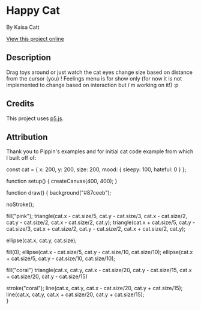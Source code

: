 # Happy Cat

By Kaisa Catt

[View this project online](https://github.com/kaikukuu/art-jam)

## Description

Drag toys around or just watch the cat eyes change size based on distance from the cursor (you) ! Feelings menu is for show only (for now it is not implemented to change based on interaction but i'm working on it!) :p


## Credits

This project uses [p5.js](https://p5js.org).

## Attribution

Thank you to Pippin's examples and for initial cat code example from which I built off of: 

const cat = {
  x: 200,
  y: 200,
  size: 200,
  mood: {
    sleepy: 100,
    hateful: 0
  }
};

function setup() {
  createCanvas(400, 400);
}

function draw() {
  background("#87ceeb");
  
  noStroke();
  
  fill("pink");
    triangle(cat.x - cat.size/5, cat.y - cat.size/3, cat.x - cat.size/2, cat.y - cat.size/2, cat.x - cat.size/2, cat.y);
    triangle(cat.x + cat.size/5, cat.y - cat.size/3, cat.x + cat.size/2, cat.y - cat.size/2, cat.x + cat.size/2, cat.y);

  
  ellipse(cat.x, cat.y, cat.size);
  
  fill(0);
  ellipse(cat.x - cat.size/5, cat.y - cat.size/10, cat.size/10);
  ellipse(cat.x + cat.size/5, cat.y - cat.size/10, cat.size/10);
  
  fill("coral")
  triangle(cat.x, cat.y, cat.x - cat.size/20, cat.y - cat.size/15, cat.x + cat.size/20, cat.y - cat.size/15)
  
  stroke("coral");
  line(cat.x, cat.y, cat.x - cat.size/20, cat.y + cat.size/15);
  line(cat.x, cat.y, cat.x + cat.size/20, cat.y + cat.size/15);  
}
